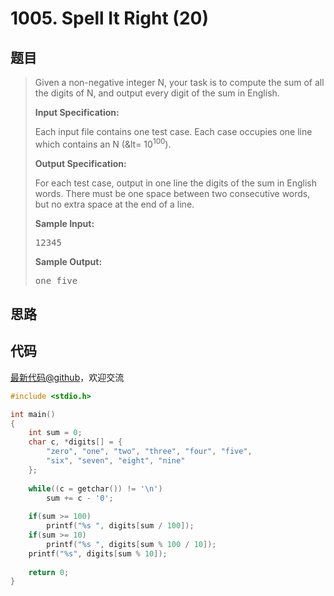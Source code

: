 <h1>1005. Spell It Right (20)</h1>

## 题目

> <div id="problemContent">
> <p>Given a non-negative integer N, your task is to compute the sum of all the digits of N, and output every digit of the sum in English.
> </p>
> <p><b>
> Input Specification:
> </b></p>
> <p>Each input file contains one test case. Each case occupies one line which contains an N (&amp;lt= 10<sup>100</sup>).
> </p>
> <p><b>
> Output Specification:
> </b></p>
> <p>For each test case, output in one line the digits of the sum in English words. There must be one space between two consecutive words, but no extra space at the end of a line. 
> </p>
> <b>Sample Input:</b><pre>
> 12345
> </pre>
> <b>Sample Output:</b><pre>
> one five
> </pre>
> </div>

## 思路


## 代码

[最新代码@github](https://github.com/OliverLew/PAT/blob/master/PATAdvanced/1005.c)，欢迎交流
```c
#include <stdio.h>

int main()
{
    int sum = 0;
    char c, *digits[] = {
        "zero", "one", "two", "three", "four", "five",
        "six", "seven", "eight", "nine"
    };
    
    while((c = getchar()) != '\n')
        sum += c - '0';
    
    if(sum >= 100)  
        printf("%s ", digits[sum / 100]);
    if(sum >= 10)   
        printf("%s ", digits[sum % 100 / 10]);
    printf("%s", digits[sum % 10]);
    
    return 0;
}

```